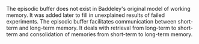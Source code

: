 The episodic buffer does not exist in Baddeley's original model of working memory. It was added later to fill in unexplained results of failed experiments. The episodic buffer facilitates communication between short-term and long-term memory. It deals with retrieval from long-term to short-term and consolidation of memories from short-term to long-term memory.